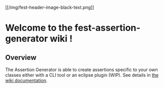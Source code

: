 [[/img/fest-header-image-black-text.png]]

# Welcome to the fest-assertion-generator wiki !

## Overview 

The Assertion Generator is able to create assertions specific to your own classes either with a CLI tool or an eclipse plugin (WIP).
See details in [the wiki documentation](https://github.com/joel-costigliola/fest-assertion-generator/wiki).